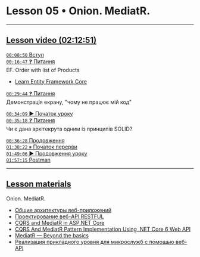 # Lesson 05 • Onion. MediatR.



---
## [Lesson video (02:12:51)](https://youtu.be/oIb72-Fq6mY)
[`00:08:50` Вступ](https://youtu.be/oIb72-Fq6mY?t=530)  
[`00:16:47` ❓ Питання](https://youtu.be/oIb72-Fq6mY?t=1007)  
EF. Order with list of Products  
- [Learn Entity Framework Core](https://www.learnentityframeworkcore.com/configuration/many-to-many-relationship-configuration)  

[`00:29:44` ❓ Питання](https://youtu.be/oIb72-Fq6mY?t=1784)  
Демонстрація екрану, "чому не працює мій код"  

[`00:34:09` ▶️ Початок уроку](https://youtu.be/oIb72-Fq6mY?t=2049)  
[`00:35:18` ❓ Питання](https://youtu.be/oIb72-Fq6mY?t=2118)  
Чи є дана архітекрута одним із принципів SOLID?  

[`00:36:28` Продовження](https://youtu.be/oIb72-Fq6mY?t=2188)  
[`01:38:22` ⏸ Початок перерви](https://youtu.be/oIb72-Fq6mY?t=5902)  
[`01:49:06` ▶️ Продовження уроку](https://youtu.be/oIb72-Fq6mY?t=6546)  
[`01:57:15` Postman](https://youtu.be/oIb72-Fq6mY?t=7035)  



---
## [Lesson materials](https://lms.ithillel.ua/groups/65a65fe34c3a2d3372eef8ea/lessons/65a65fe44c3a2d3372eef96f)
Onion. 
MediatR.

- [Общие архитектуры веб-приложений](https://learn.microsoft.com/ru-ru/dotnet/architecture/modern-web-apps-azure/common-web-application-architectures)
- [Проектирование веб-API RESTFUL](https://learn.microsoft.com/ru-ru/azure/architecture/best-practices/api-design)
- [CQRS and MediatR in ASP.NET Core](https://code-maze.com/cqrs-mediatr-in-aspnet-core/)
- [CQRS And MediatR Pattern Implementation Using .NET Core 6 Web API](https://www.c-sharpcorner.com/article/cqrs-and-mediatr-pattern-implementation-using-net-core-6-web-api/)
- [MediatR — Beyond the basics](https://medium.com/@cristian_lopes/mediatr-beyond-the-basics-8ab90841a732)
- [Реализация прикладного уровня для микрослужб с помощью веб-API](https://learn.microsoft.com/ru-ru/dotnet/architecture/microservices/microservice-ddd-cqrs-patterns/microservice-application-layer-implementation-web-api)